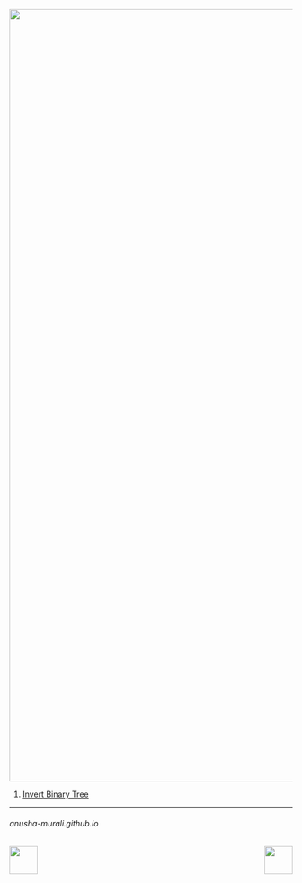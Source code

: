 <p align="center">
<img width="1376" alt="favorite_binary_tree" src="https://github.com/user-attachments/assets/3dfa84eb-f540-46a2-a2c2-aa90233e6745" />
</p>

1. [Invert Binary Tree](./invert_binary_tree.md)


* * *
###### anusha-murali.github.io


<img src="https://github.com/anusha-murali/anusha-murali.github.io/assets/111596338/639243aa-2857-4595-a65a-7852762bb002" width="50" height="50" align="left">

[<img src="https://github.com/user-attachments/assets/989cfb30-4fb8-40f8-a812-8a054869aa32" width="50" height="50" align="right">](../index.md)


